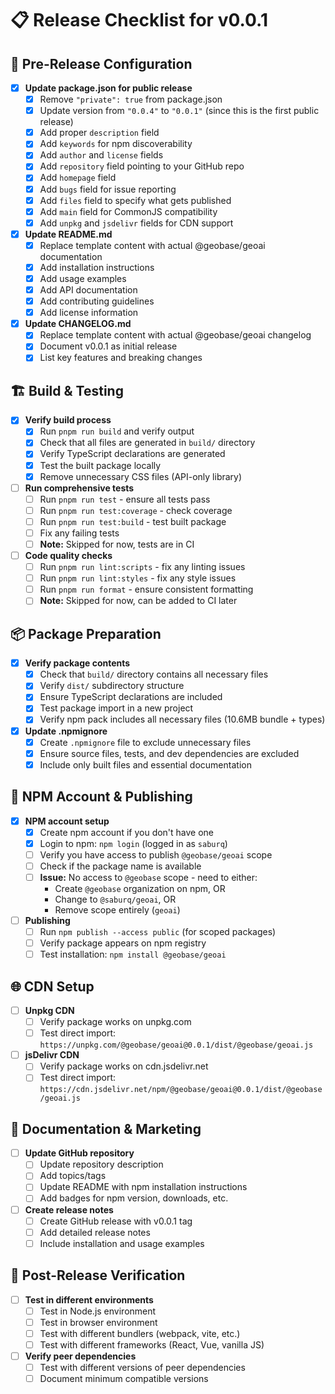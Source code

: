 # 📋 Release Checklist for v0.0.1

## 🔧 **Pre-Release Configuration**

- [x] **Update package.json for public release**
  - [x] Remove `"private": true` from package.json
  - [x] Update version from `"0.0.4"` to `"0.0.1"` (since this is the first public release)
  - [x] Add proper `description` field
  - [x] Add `keywords` for npm discoverability
  - [x] Add `author` and `license` fields
  - [x] Add `repository` field pointing to your GitHub repo
  - [x] Add `homepage` field
  - [x] Add `bugs` field for issue reporting
  - [x] Add `files` field to specify what gets published
  - [x] Add `main` field for CommonJS compatibility
  - [x] Add `unpkg` and `jsdelivr` fields for CDN support

- [x] **Update README.md**
  - [x] Replace template content with actual @geobase/geoai documentation
  - [x] Add installation instructions
  - [x] Add usage examples
  - [x] Add API documentation
  - [x] Add contributing guidelines
  - [x] Add license information

- [x] **Update CHANGELOG.md**
  - [x] Replace template content with actual @geobase/geoai changelog
  - [x] Document v0.0.1 as initial release
  - [x] List key features and breaking changes

## 🏗️ **Build & Testing**

- [x] **Verify build process**
  - [x] Run `pnpm run build` and verify output
  - [x] Check that all files are generated in `build/` directory
  - [x] Verify TypeScript declarations are generated
  - [x] Test the built package locally
  - [x] Remove unnecessary CSS files (API-only library)

- [ ] **Run comprehensive tests**
  - [ ] Run `pnpm run test` - ensure all tests pass
  - [ ] Run `pnpm run test:coverage` - check coverage
  - [ ] Run `pnpm run test:build` - test built package
  - [ ] Fix any failing tests
  - [ ] **Note:** Skipped for now, tests are in CI

- [ ] **Code quality checks**
  - [ ] Run `pnpm run lint:scripts` - fix any linting issues
  - [ ] Run `pnpm run lint:styles` - fix any style issues
  - [ ] Run `pnpm run format` - ensure consistent formatting
  - [ ] **Note:** Skipped for now, can be added to CI later

## 📦 **Package Preparation**

- [x] **Verify package contents**
  - [x] Check that `build/` directory contains all necessary files
  - [x] Verify `dist/` subdirectory structure
  - [x] Ensure TypeScript declarations are included
  - [x] Test package import in a new project
  - [x] Verify npm pack includes all necessary files (10.6MB bundle + types)

- [x] **Update .npmignore**
  - [x] Create `.npmignore` file to exclude unnecessary files
  - [x] Ensure source files, tests, and dev dependencies are excluded
  - [x] Include only built files and essential documentation

## 🔐 **NPM Account & Publishing**

- [x] **NPM account setup**
  - [x] Create npm account if you don't have one
  - [x] Login to npm: `npm login` (logged in as `saburq`)
  - [ ] Verify you have access to publish `@geobase/geoai` scope
  - [ ] Check if the package name is available
  - [ ] **Issue:** No access to `@geobase` scope - need to either:
    - Create `@geobase` organization on npm, OR
    - Change to `@saburq/geoai`, OR  
    - Remove scope entirely (`geoai`)

- [ ] **Publishing**
  - [ ] Run `npm publish --access public` (for scoped packages)
  - [ ] Verify package appears on npm registry
  - [ ] Test installation: `npm install @geobase/geoai`

## 🌐 **CDN Setup**

- [ ] **Unpkg CDN**
  - [ ] Verify package works on unpkg.com
  - [ ] Test direct import: `https://unpkg.com/@geobase/geoai@0.0.1/dist/@geobase/geoai.js`

- [ ] **jsDelivr CDN**
  - [ ] Verify package works on cdn.jsdelivr.net
  - [ ] Test direct import: `https://cdn.jsdelivr.net/npm/@geobase/geoai@0.0.1/dist/@geobase/geoai.js`

## 📝 **Documentation & Marketing**

- [ ] **Update GitHub repository**
  - [ ] Update repository description
  - [ ] Add topics/tags
  - [ ] Update README with npm installation instructions
  - [ ] Add badges for npm version, downloads, etc.

- [ ] **Create release notes**
  - [ ] Create GitHub release with v0.0.1 tag
  - [ ] Add detailed release notes
  - [ ] Include installation and usage examples

## 🧪 **Post-Release Verification**

- [ ] **Test in different environments**
  - [ ] Test in Node.js environment
  - [ ] Test in browser environment
  - [ ] Test with different bundlers (webpack, vite, etc.)
  - [ ] Test with different frameworks (React, Vue, vanilla JS)

- [ ] **Verify peer dependencies**
  - [ ] Test with different versions of peer dependencies
  - [ ] Document minimum compatible versions 
